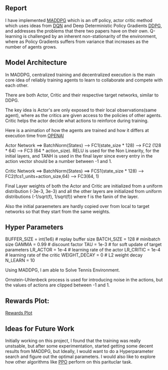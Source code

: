 [//]: # (Image References)

[image1]: https://raw.githubusercontent.com/abilashamarthaluri/Tennis-drlnd/master/images/tennis.jpg "Report for Tennis"

## Report

I have implemented [MADDPG](https://arxiv.org/abs/1706.02275) which is an off policy, actor critic method which uses ideas from [DQN](https://www.nature.com/articles/nature14236) and Deep Deterministic Policy Gradients [DDPG](https://arxiv.org/pdf/1509.02971.pdf), and addresses the problems that there two papers have on their own. Q-learning is challenged by an inherent non-stationarity of the environment, where as Policy Gradients suffers from variance that increases as the number of agents grows. 

## Model Architecture

In MADDPG, centralized training and decentralized execution is the main core idea of reliably training agents to learn to collaborate and compete with each other.

There are both Actor, Critic and their respective target networks, similar to DDPG.

The key idea is Actor's are only exposed to their local observations(same agent), where as the critics are given access to the policies of other agents. Critic helps the actor decide what actions to reinforce during training. 

Here is a animation of how the agents are trained and how it differs at execution time from [OPENAI](https://blog.openai.com/content/images/2017/06/nipsdiagram_2.gif)


Actor Network ==> BatchNorm(States) --> FC1(state_size * 128) --> FC2 (128 * 64) --> FC3 (64 * action_size).
    RELU is used for the Non Linearity, for the initial layers, and TANH is used in the final layer since every entry in the action vector should be a number between -1 and 1.

Critic Network ==> BatchNorm(States) ==> FCS1(state_size * 128) --> FC2(fcs1_units+action_size,64) --> FC3(64, 1)

Final Layer weights of both the Actor and Critic are initialized from a uniform distribution (-3e-3, 3e-3) and all the other layers are initialized from uniform distributions (-1/sqrt(f), 1/sqrt(f)) where f is the fanin of the layer.

Also the initial paraemeters are hardly copied over from local to target networks so that they start from the same weights.

## Hyper Parameters

BUFFER_SIZE = int(1e6)  # replay buffer size
BATCH_SIZE = 128        # minibatch size
GAMMA = 0.99            # discount factor
TAU = 1e-3              # for soft update of target parameters
LR_ACTOR = 1e-4         # learning rate of the actor 
LR_CRITIC = 1e-4        # learning rate of the critic
WEIGHT_DECAY = 0        # L2 weight decay
N_LEARN = 10

Using MADDPG, I am able to Solve Tennis Environment. 

Ornstein-Uhlenbeck process is used for introducing noise in the actions, but the values of actions are clipped between -1 and 1.

## Rewards Plot: 

[Rewards Plot][image1]

## Ideas for Future Work

Initially working on this project, I found that the training was really unstsable, but after some experimentation, started getting some decent results from MADDPG, but Ideally, I would want to do a Hyperparameter search and figure out the optimal parameters. I would also like to explore how other algorithms like [PPO](https://arxiv.org/abs/1707.06347) perform on this parituclar task.

